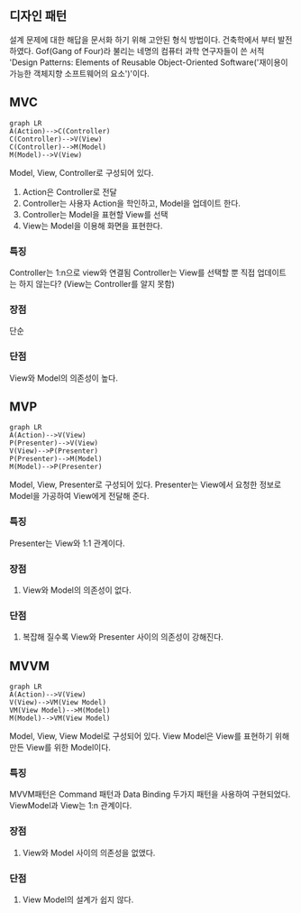 ## 디자인 패턴
설계 문제에 대한 해답을 문서화 하기 위해 고안된 형식 방법이다. 건축학에서 부터 발전하였다.
Gof(Gang of Four)라 불리는 네명의 컴퓨터 과학 연구자들이 쓴 서적 'Design Patterns: Elements of Reusable Object-Oriented Software('재이용이 가능한 객체지향 소프트웨어의 요소')'이다.

## MVC
```mermaid
graph LR
A(Action)-->C(Controller)
C(Controller)-->V(View)
C(Controller)-->M(Model)
M(Model)-->V(View)
```
Model, View, Controller로 구성되어 있다.
1. Action은 Controller로 전달
2. Controller는 사용자 Action을 학인하고, Model을 업데이트 한다.
3. Controller는 Model을 표현할 View를 선택
4. View는 Model을 이용해 화면을 표현한다.

### 특징
Controller는 1:n으로 view와 연결됨
Controller는 View를 선택할 뿐 직접 업데이트는 하지 않는다? (View는 Controller를 알지 못함)

### 장점
단순

### 단점 
View와 Model의 의존성이 높다.

## MVP
```mermaid
graph LR
A(Action)-->V(View)
P(Presenter)-->V(View)
V(View)-->P(Presenter)
P(Presenter)-->M(Model)
M(Model)-->P(Presenter)
```

Model, View, Presenter로 구성되어 있다.
Presenter는 View에서 요청한 정보로 Model을 가공하여 View에게 전달해 준다. 

### 특징
Presenter는 View와 1:1 관계이다.

### 장점
1. View와 Model의 의존성이 없다.

### 단점
1. 복잡해 질수록 View와 Presenter 사이의 의존성이 강해진다.

## MVVM
```mermaid
graph LR
A(Action)-->V(View)
V(View)-->VM(View Model)
VM(View Model)-->M(Model)
M(Model)-->VM(View Model)
```
Model, View, View Model로 구성되어 있다.
View Model은 View를 표현하기 위해 만든 View를 위한 Model이다.

### 특징
MVVM패턴은 Command 패턴과 Data Binding 두가지 패턴을 사용하여 구현되었다.
ViewModel과 View는 1:n 관계이다.

### 장점
1. View와 Model 사이의 의존성을 없앴다.

### 단점
1. View Model의 설계가 쉽지 않다.






